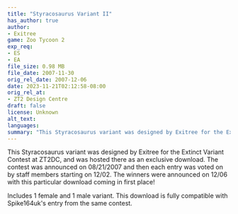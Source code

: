 ```yaml
---
title: "Styracosaurus Variant II"
has_author: true
author: 
- Exitree
game: Zoo Tycoon 2
exp_req:
- ES
- EA
file_size: 0.98 MB
file_date: 2007-11-30
orig_rel_date: 2007-12-06
date: 2023-11-21T02:12:58-08:00
orig_rel_at: 
- ZT2 Design Centre
draft: false
license: Unknown
alt_text: 
languages: 
summary: "This Styracosaurus variant was designed by Exitree for the Extinct Variant Contest at ZT2DC."
---
```

This Styracosaurus variant was designed by Exitree for the Extinct Variant Contest at ZT2DC, and was hosted there as an exclusive download. The contest was announced on 08/21/2007 and then each entry was voted on by staff members starting on 12/02. The winners were announced on 12/06 with this particular download coming in first place!

Includes 1 female and 1 male variant. This download is fully compatible with Spike164uk's entry from the same contest.